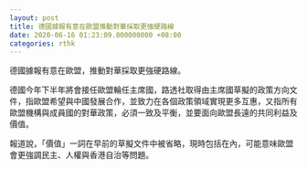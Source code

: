 ```yaml
---
layout: post
title: 德國據報有意在歐盟推動對華採取更強硬路線
date: 2020-06-16 01:23:09.000000000 +08:00
categories: rthk
---
```


德國據報有意在歐盟，推動對華採取更強硬路線。

德國今年下半年將會接任歐盟輪任主席國，路透社取得由主席國草擬的政策方向文件，指歐盟希望與中國發展合作，並致力在各個政策領域實現更多互惠，又指所有歐盟機構與成員國的對華政策，必須一致及平衡，並要面向歐盟長遠的共同利益及價值。

報道說，「價值」一詞在早前的草擬文件中被省略，現時包括在內，可能意味歐盟會更強調民主、人權與香港自治等問題。
